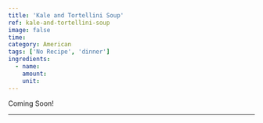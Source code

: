 ```yaml
---
title: 'Kale and Tortellini Soup'
ref: kale-and-tortellini-soup
image: false
time: 
category: American
tags: ['No Recipe', 'dinner']
ingredients:
  - name: 
    amount: 
    unit: 
---
```


Coming Soon!

---

